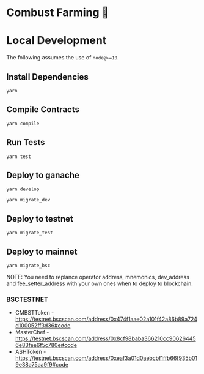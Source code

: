 # Combust Farming 🥞

# Local Development

The following assumes the use of `node@>=10`.

## Install Dependencies

`yarn`

## Compile Contracts

`yarn compile`

## Run Tests

`yarn test`

## Deploy to ganache

`yarn develop`

`yarn migrate_dev`

## Deploy to testnet

`yarn migrate_test`

## Deploy to mainnet

`yarn migrate_bsc`

NOTE: You need to replance operator address, mnemonics, dev_address and fee_setter_address with your own ones when to deploy to blockchain.

### BSCTESTNET

- CMBSTToken - https://testnet.bscscan.com/address/0x474f1aae02a101f42a86b89a724d100052ff3d36#code
- MasterChef - https://testnet.bscscan.com/address/0x8cf98baba366210cc906264456e83fee6f5c780e#code
- ASHToken - https://testnet.bscscan.com/address/0xeaf3a01d0aebcbf1ffb66f935b019e38a75aa9f9#code

